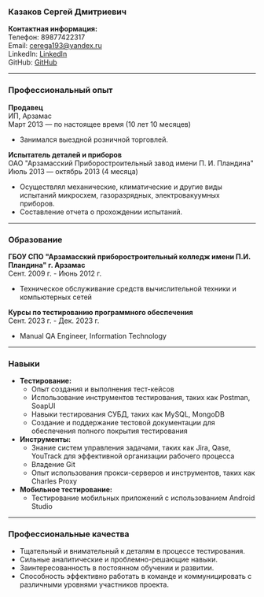 ### Казаков Сергей Дмитриевич
**Контактная информация:**  
Телефон: 89877422317  
Email: cerega193@yandex.ru  
LinkedIn: [LinkedIn](https://www.linkedin.com/in/cerega2014/)  
GitHub: [GitHub](https://github.com/cerega2014/cerega2014)

---

### Профессиональный опыт
**Продавец**  
ИП, Арзамас  
Март 2013 — по настоящее время (10 лет 10 месяцев)  
- Занимался выездной розничной торговлей.

**Испытатель деталей и приборов**  
ОАО "Арзамасский Приборостроительный завод имени П. И. Пландина"  
Июль 2013 — октябрь 2013 (4 месяца)  
- Осуществлял механические, климатические и другие виды испытаний микросхем, газоразрядных, электровакуумных приборов.
- Составление отчета о прохождении испытаний.

---

### Образование
**ГБОУ СПО "Арзамасский приборостроительный колледж имени П.И. Пландина" г. Арзамас**  
Сент. 2009 г. - Июнь 2012 г.  
- Техническое обслуживание средств вычислительной техники и компьютерных сетей

**Курсы по тестированию программного обеспечения**  
Сент. 2023 г. - Дек. 2023 г.  
- Manual QA Engineer, Information Technology

---

### Навыки
- **Тестирование:**
  - Опыт создания и выполнения тест-кейсов
  - Использование инструментов тестирования, таких как Postman, SoapUI
  - Навыки тестирования СУБД, таких как MySQL, MongoDB
  - Создание и поддержание тестовой документации для обеспечения полного покрытия тестирования
- **Инструменты:**
  - Знание систем управления задачами, таких как Jira, Qase, YouTrack для эффективной организации рабочего процесса
  - Владение Git
  - Опыт использования прокси-серверов и инструментов, таких как Charles Proxy
- **Мобильное тестирование:**
  - Тестирование мобильных приложений с использованием Android Studio

---

### Профессиональные качества
- Тщательный и внимательный к деталям в процессе тестирования.
- Сильные аналитические и проблемно-решающие навыки.
- Заинтересованность в постоянном обучении и развитии.
- Способность эффективно работать в команде и коммуницировать с различными уровнями участников проекта.
